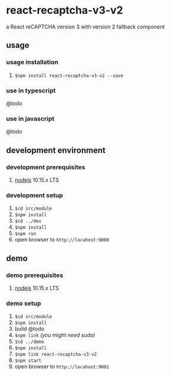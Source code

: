 # react-recaptcha-v3-v2

a React reCAPTCHA version 3 with version 2 fallback component

## usage

### usage installation

1. `$npm install react-recaptcha-v3-v2 --save`

### use in typescript

@todo

### use in javascript

@todo

## development environment

### development prerequisites

1. [nodejs](https://nodejs.org/en/) 10.15.x LTS

### development setup

1. `$cd src/module`
1. `$npm install`
1. `$cd ../dev`
1. `$npm install`
1. `$npm run`
1. open browser to `http://locahost:9000`

## demo

### demo prerequisites

1. [nodejs](https://nodejs.org/en/) 10.15.x LTS

### demo setup

1. `$cd src/module`
1. `$npm install`
1. build @todo
1. `$npm link` _(you might need sudo)_
1. `$cd ../demo`
1. `$npm install`
1. `$npm link react-recaptcha-v3-v2`
1. `$npm start`
1. open browser to `http://locahost:9001`
